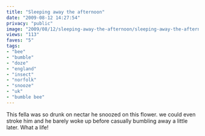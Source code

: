 ```yaml
---
title: "Sleeping away the afternoon"
date: "2009-08-12 14:27:54"
privacy: "public"
image: "2009/08/12/sleeping-away-the-afternoon/sleeping-away-the-afternoon.jpg"
views: "113"
faves: "5"
tags:
- "bee"
- "bumble"
- "doze"
- "england"
- "insect"
- "norfolk"
- "snooze"
- "uk"
- "bumble bee"
---
```

This fella was so drunk on nectar he snoozed on this flower. we could even stroke him and he barely woke up before casually bumbling away a little later. What a life!<a href="/photos/2009/08/12/sleeping-away-the-afternoon" rel="nofollow"></a>

